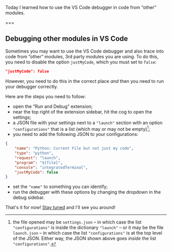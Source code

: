 Today I learned how to use the VS Code debugger in code from “other” modules.

===

## Debugging other modules in VS Code

Sometimes you may want to use the VS Code debugger and also trace into code from “other” modules, 3rd party modules you are using.
To do this, you need to disable the option `justMyCode`, which you must set to `false`:

```json
"justMyCode": false
```

However, you need to do this in the correct place _and_ then you need to run your debugger correctly.

Here are the steps you need to follow:

 - open the “Run and Debug” extension;
 - near the top right of the extension sidebar, hit the cog to open the settings;
 - a JSON file with your settings next to a `"launch"` section with an option `"configurations"` that is a list (which may or may not be empty)[^1];
 - you need to add the following JSON to your configurations:

```json
{
    "name": "Python: Current File but not just my code",
    "type": "python",
    "request": "launch",
    "program": "${file}",
    "console": "integratedTerminal",
    "justMyCode": false
}
```

 - set the `"name"` to something you can identify;
 - run the debugger with these options by changing the dropdown in the debug sidebar.

[^1]: the file opened may be `settings.json` – in which case the list `"configurations"` is inside the dictionary `"launch"` – or it may be the file `launch.json` – in which case the list `"configurations"` is at the top level of the JSON. Either way, the JSON shown above goes _inside_ the list `"configurations"`.


That's it for now! [Stay tuned][subscribe] and I'll see you around!

[subscribe]: /subscribe
